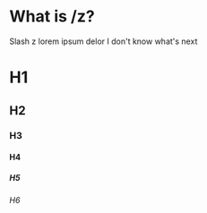 # What is /z?

Slash z lorem ipsum delor I don't know what's next

# H1
## H2
### H3
#### H4
##### H5
###### H6